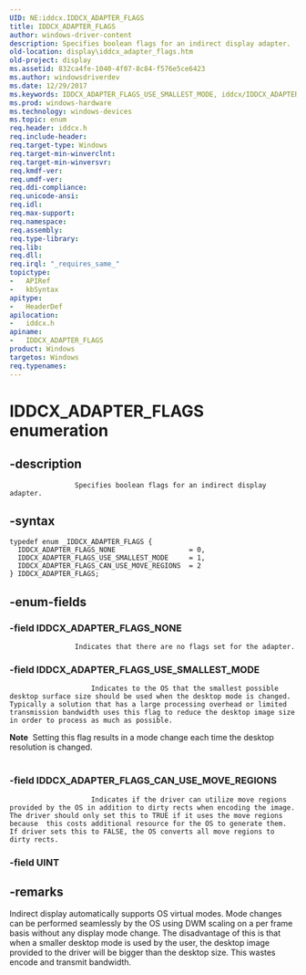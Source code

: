 ```yaml
---
UID: NE:iddcx.IDDCX_ADAPTER_FLAGS
title: IDDCX_ADAPTER_FLAGS
author: windows-driver-content
description: Specifies boolean flags for an indirect display adapter.
old-location: display\iddcx_adapter_flags.htm
old-project: display
ms.assetid: 832ca4fe-1040-4f07-8c84-f576e5ce6423
ms.author: windowsdriverdev
ms.date: 12/29/2017
ms.keywords: IDDCX_ADAPTER_FLAGS_USE_SMALLEST_MODE, iddcx/IDDCX_ADAPTER_FLAGS_CAN_USE_MOVE_REGIONS, IDDCX_ADAPTER_FLAGS enumeration [Display Devices], display.iddcx_adapter_flags, IDDCX_ADAPTER_FLAGS_NONE, iddcx/IDDCX_ADAPTER_FLAGS_NONE, IDDCX_ADAPTER_FLAGS_CAN_USE_MOVE_REGIONS, iddcx/IDDCX_ADAPTER_FLAGS_USE_SMALLEST_MODE, iddcx/IDDCX_ADAPTER_FLAGS, IDDCX_ADAPTER_FLAGS
ms.prod: windows-hardware
ms.technology: windows-devices
ms.topic: enum
req.header: iddcx.h
req.include-header: 
req.target-type: Windows
req.target-min-winverclnt: 
req.target-min-winversvr: 
req.kmdf-ver: 
req.umdf-ver: 
req.ddi-compliance: 
req.unicode-ansi: 
req.idl: 
req.max-support: 
req.namespace: 
req.assembly: 
req.type-library: 
req.lib: 
req.dll: 
req.irql: "_requires_same_"
topictype:
-	APIRef
-	kbSyntax
apitype:
-	HeaderDef
apilocation:
-	iddcx.h
apiname:
-	IDDCX_ADAPTER_FLAGS
product: Windows
targetos: Windows
req.typenames: 
---
```


# IDDCX_ADAPTER_FLAGS enumeration


## -description



                    Specifies boolean flags for an indirect display adapter.
                


## -syntax


````
typedef enum _IDDCX_ADAPTER_FLAGS { 
  IDDCX_ADAPTER_FLAGS_NONE                  = 0,
  IDDCX_ADAPTER_FLAGS_USE_SMALLEST_MODE     = 1,
  IDDCX_ADAPTER_FLAGS_CAN_USE_MOVE_REGIONS  = 2
} IDDCX_ADAPTER_FLAGS;
````


## -enum-fields




### -field IDDCX_ADAPTER_FLAGS_NONE


                        
                    Indicates that there are no flags set for the adapter.


### -field IDDCX_ADAPTER_FLAGS_USE_SMALLEST_MODE


                        Indicates to the OS that the smallest possible desktop surface size should be used when the desktop mode is changed. Typically a solution that has a large processing overhead or limited transmission bandwidth uses this flag to reduce the desktop image size in order to process as much as possible. 
<div class="alert"><b>Note</b>  Setting this flag results in a mode change each time the desktop resolution is changed.</div><div> </div>

### -field IDDCX_ADAPTER_FLAGS_CAN_USE_MOVE_REGIONS


                        Indicates if the driver can utilize move regions provided by the OS in addition to dirty rects when encoding the image.  The driver should only set this to TRUE if it uses the move regions because  this costs additional resource for the OS to generate them. If driver sets this to FALSE, the OS converts all move regions to dirty rects.
                    


### -field UINT




## -remarks


Indirect display automatically supports OS virtual modes.  Mode changes can be performed seamlessly by the OS using DWM scaling on a per frame basis without any display mode change. The disadvantage of this is that when a smaller desktop mode is used by the user, the desktop image provided to the driver will be bigger than the desktop size. 		This wastes encode and transmit bandwidth. 


